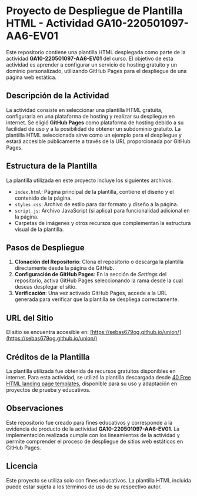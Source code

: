 # Proyecto de Despliegue de Plantilla HTML - Actividad GA10-220501097-AA6-EV01

Este repositorio contiene una plantilla HTML desplegada como parte de la actividad **GA10-220501097-AA6-EV01** del curso. El objetivo de esta actividad es aprender a configurar un servicio de hosting gratuito y un dominio personalizado, utilizando GitHub Pages para el despliegue de una página web estática.

## Descripción de la Actividad

La actividad consiste en seleccionar una plantilla HTML gratuita, configurarla en una plataforma de hosting y realizar su despliegue en internet. Se eligió **GitHub Pages** como plataforma de hosting debido a su facilidad de uso y a la posibilidad de obtener un subdominio gratuito. La plantilla HTML seleccionada sirve como un ejemplo para el despliegue y estará accesible públicamente a través de la URL proporcionada por GitHub Pages.

## Estructura de la Plantilla

La plantilla utilizada en este proyecto incluye los siguientes archivos:

- `index.html`: Página principal de la plantilla, contiene el diseño y el contenido de la página.
- `styles.css`: Archivo de estilo para dar formato y diseño a la página.
- `script.js`: Archivo JavaScript (si aplica) para funcionalidad adicional en la página.
- Carpetas de imágenes y otros recursos que complementan la estructura visual de la plantilla.

## Pasos de Despliegue

1. **Clonación del Repositorio**: Clona el repositorio o descarga la plantilla directamente desde la página de GitHub.
2. **Configuración de GitHub Pages**: En la sección de *Settings* del repositorio, activa GitHub Pages seleccionando la rama desde la cual deseas desplegar el sitio.
3. **Verificación**: Una vez activado GitHub Pages, accede a la URL generada para verificar que la plantilla se despliega correctamente.

## URL del Sitio

El sitio se encuentra accesible en: [https://sebas679og.github.io/union/](https://sebas679og.github.io/union/)

## Créditos de la Plantilla

La plantilla utilizada fue obtenida de recursos gratuitos disponibles en internet. Para esta actividad, se utilizó la plantilla descargada desde [40 Free HTML landing page templates](https://dev.to/davidepacilio/40-free-html-landing-page-templates-3gfp), disponible para su uso y adaptación en proyectos de prueba y educativos.

## Observaciones

Este repositorio fue creado para fines educativos y corresponde a la evidencia de producto de la actividad **GA10-220501097-AA6-EV01**. La implementación realizada cumple con los lineamientos de la actividad y permite comprender el proceso de despliegue de sitios web estáticos en GitHub Pages.

## Licencia

Este proyecto se utiliza solo con fines educativos. La plantilla HTML incluida puede estar sujeta a los términos de uso de su respectivo autor.
